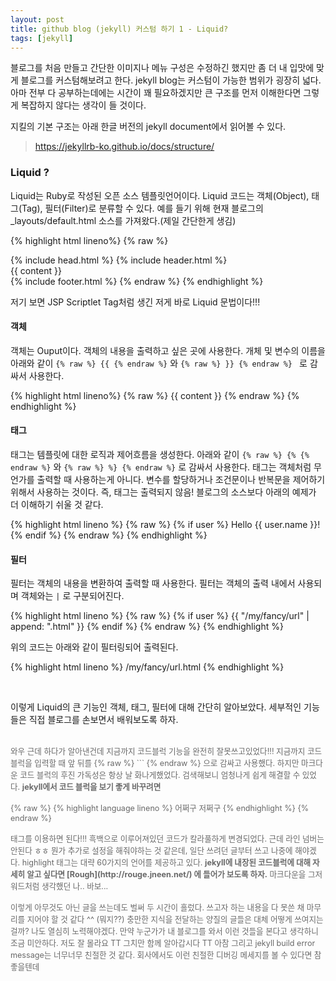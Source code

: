 ```yaml
---
layout: post
title: github blog (jekyll) 커스텀 하기 1 - Liquid?
tags: [jekyll]
---
```


블로그를 처음 만들고 간단한 이미지나 메뉴 구성은 수정하긴 했지만 좀 더 내 입맛에 맞게 블로그를 커스텀해보려고 한다. jekyll blog는 커스텀이 가능한 범위가 굉장히 넓다. 아마 전부 다 공부하는데에는 시간이 꽤 필요하겠지만 큰 구조를 먼저 이해한다면 그렇게 복잡하지 않다는 생각이 들 것이다.

지킬의 기본 구조는 아래 한글 버전의 jekyll document에서 읽어볼 수 있다.
> <https://jekyllrb-ko.github.io/docs/structure/>

### Liquid ?

Liquid는 Ruby로 작성된 오픈 소스 템플릿언어이다. Liquid 코드는 객체(Object), 태그(Tag), 필터(Filter)로 분류할 수 있다. 예를 들기 위해 현재 블로그의 _layouts/default.html 소스를 가져왔다.(제일 간단한게 생김)

{% highlight html lineno%}
{% raw %}
<html class="no-js">
  {% include head.html %}
  <body>
    {% include header.html %}
    <div class="content">
      {{ content }}
    </div>
    {% include footer.html %}
  </body>
</html>
{% endraw %}
{% endhighlight %}

저기 보면 JSP Scriptlet Tag처럼 생긴 저게 바로 Liquid 문법이다!!!

#### 객체

객체는 Ouput이다. 객체의 내용을 출력하고 싶은 곳에 사용한다. 개체 및 변수의 이름을 아래와 같이 ``` {% raw %} {{ {% endraw %} ``` 와 ``` {% raw %} }} {% endraw %}  ``` 로 감싸서 사용한다.

{% highlight html lineno%}
{% raw %}
{{ content }}
{% endraw %}
{% endhighlight %}

#### 태그

태그는 템플릿에 대한 로직과 제어흐름을 생성한다. 아래와 같이 ``` {% raw %} {% {% endraw %} ``` 와 ```{% raw %} %} {% endraw %}``` 로 감싸서 사용한다. 태그는 객체처럼 무언가를 출력할 때 사용하는게 아니다. 변수를 할당하거나 조건문이나 반복문을 제어하기 위해서 사용하는 것이다. 즉, 태그는 출력되지 않음! 블로그의 소스보다 아래의 예제가 더 이해하기 쉬울 것 같다.

{% highlight html lineno %}
{% raw %}
{% if user %}
  Hello {{ user.name }}!
{% endif %}
{% endraw %}
{% endhighlight %}

#### 필터

필터는 객체의 내용을 변환하여 출력할 때 사용한다. 필터는 객체의 출력 내에서 사용되며 객체와는 ```|``` 로 구분되어진다.

{% highlight html lineno %}
{% raw %}
{% if user %}
  {{ "/my/fancy/url" | append: ".html" }}
{% endif %}
{% endraw %}
{% endhighlight %}

위의 코드는 아래와 같이 필터링되어 출력된다.

{% highlight html lineno %}
/my/fancy/url.html
{% endhighlight %}

<br>

이렇게 Liquid의 큰 기능인 객체, 태그, 필터에 대해 간단히 알아보았다. 세부적인 기능들은 직접 블로그를 손보면서 배워보도록 하자.

<br>

<span style="font-size:0.9em; color: dimgray;">
와우 근데 하다가 알아낸건데 지금까지 코드블럭 기능을 완전히 잘못쓰고있었다!!!
지금까지 코드 블럭을 입력할 때 앞 뒤를 {% raw %} ``` {% endraw %} 으로 감싸고 사용했다. 하지만 마크다운 코드 블럭의 후진 가독성은 항상 날 화나게했었다. 검색해보니 엄청나게 쉽게 해결할 수 있었다. <b>jekyll에서 코드 블럭을 보기 좋게 바꾸려면</b> <br><br>
{% raw %} {% highlight language lineno %} 어쩌구 저쩌구 {% endhighlight %} {% endraw %} <br><br>
태그를 이용하면 된다!!! 흑백으로 이루어져있던 코드가 칼라풀하게 변경되었다. 근데 라인 넘버는 안된다 ㅎㅎ 뭔가 추가로 설정을 해줘야하는 것 같은데, 일단 쓰려던 글부터 쓰고 나중에 해야겠다. highlight 태그는 대략 60가지의 언어를 제공하고 있다. <b>jekyll에 내장된 코드블럭에 대해 자세히 알고 싶다면 [Rough](http://rouge.jneen.net/) 에 들어가 보도록 하자.</b> 마크다운을 그저 워드처럼 생각했던 나.. 바보... <br><br>
이렇게 아무것도 아닌 글을 쓰는데도 벌써 두 시간이 흘렀다. 쓰고자 하는 내용을 다 못쓴 채 마무리를 지어야 할 것 같다 ^^ (뭐지??) 충만한 지식을 전달하는 양질의 글들은 대체 어떻게 쓰여지는 걸까? 나도 열심히 노력해야겠다. 만약 누군가가 내 블로그를 와서 이런 것들을 본다고 생각하니 조금 미안하다. 저도 잘 몰라요 TT 그치만 함께 알아갑시다 TT 아참 그리고 jekyll build error message는 너무너무 친절한 것 같다. 회사에서도 이런 친절한 디버깅 메세지를 볼 수 있다면 참 좋을텐데
</span>
